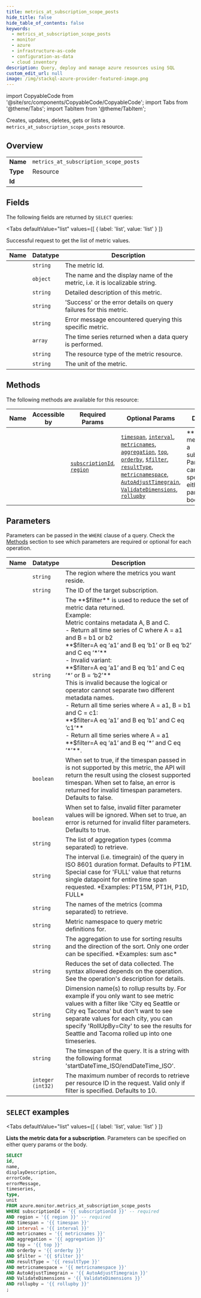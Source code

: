 ```yaml
--- 
title: metrics_at_subscription_scope_posts
hide_title: false
hide_table_of_contents: false
keywords:
  - metrics_at_subscription_scope_posts
  - monitor
  - azure
  - infrastructure-as-code
  - configuration-as-data
  - cloud inventory
description: Query, deploy and manage azure resources using SQL
custom_edit_url: null
image: /img/stackql-azure-provider-featured-image.png
---
```


import CopyableCode from '@site/src/components/CopyableCode/CopyableCode';
import Tabs from '@theme/Tabs';
import TabItem from '@theme/TabItem';

Creates, updates, deletes, gets or lists a <code>metrics_at_subscription_scope_posts</code> resource.

## Overview
<table><tbody>
<tr><td><b>Name</b></td><td><code>metrics_at_subscription_scope_posts</code></td></tr>
<tr><td><b>Type</b></td><td>Resource</td></tr>
<tr><td><b>Id</b></td><td><CopyableCode code="azure.monitor.metrics_at_subscription_scope_posts" /></td></tr>
</tbody></table>

## Fields

The following fields are returned by `SELECT` queries:

<Tabs
    defaultValue="list"
    values={[
        { label: 'list', value: 'list' }
    ]}
>
<TabItem value="list">

Successful request to get the list of metric values.

<table>
<thead>
    <tr>
    <th>Name</th>
    <th>Datatype</th>
    <th>Description</th>
    </tr>
</thead>
<tbody>
<tr>
    <td><CopyableCode code="id" /></td>
    <td><code>string</code></td>
    <td>The metric Id.</td>
</tr>
<tr>
    <td><CopyableCode code="name" /></td>
    <td><code>object</code></td>
    <td>The name and the display name of the metric, i.e. it is localizable string.</td>
</tr>
<tr>
    <td><CopyableCode code="displayDescription" /></td>
    <td><code>string</code></td>
    <td>Detailed description of this metric.</td>
</tr>
<tr>
    <td><CopyableCode code="errorCode" /></td>
    <td><code>string</code></td>
    <td>'Success' or the error details on query failures for this metric.</td>
</tr>
<tr>
    <td><CopyableCode code="errorMessage" /></td>
    <td><code>string</code></td>
    <td>Error message encountered querying this specific metric.</td>
</tr>
<tr>
    <td><CopyableCode code="timeseries" /></td>
    <td><code>array</code></td>
    <td>The time series returned when a data query is performed.</td>
</tr>
<tr>
    <td><CopyableCode code="type" /></td>
    <td><code>string</code></td>
    <td>The resource type of the metric resource.</td>
</tr>
<tr>
    <td><CopyableCode code="unit" /></td>
    <td><code>string</code></td>
    <td>The unit of the metric.</td>
</tr>
</tbody>
</table>
</TabItem>
</Tabs>

## Methods

The following methods are available for this resource:

<table>
<thead>
    <tr>
    <th>Name</th>
    <th>Accessible by</th>
    <th>Required Params</th>
    <th>Optional Params</th>
    <th>Description</th>
    </tr>
</thead>
<tbody>
<tr>
    <td><a href="#list"><CopyableCode code="list" /></a></td>
    <td><CopyableCode code="select" /></td>
    <td><a href="#parameter-subscriptionId"><code>subscriptionId</code></a>, <a href="#parameter-region"><code>region</code></a></td>
    <td><a href="#parameter-timespan"><code>timespan</code></a>, <a href="#parameter-interval"><code>interval</code></a>, <a href="#parameter-metricnames"><code>metricnames</code></a>, <a href="#parameter-aggregation"><code>aggregation</code></a>, <a href="#parameter-top"><code>top</code></a>, <a href="#parameter-orderby"><code>orderby</code></a>, <a href="#parameter-$filter"><code>$filter</code></a>, <a href="#parameter-resultType"><code>resultType</code></a>, <a href="#parameter-metricnamespace"><code>metricnamespace</code></a>, <a href="#parameter-AutoAdjustTimegrain"><code>AutoAdjustTimegrain</code></a>, <a href="#parameter-ValidateDimensions"><code>ValidateDimensions</code></a>, <a href="#parameter-rollupby"><code>rollupby</code></a></td>
    <td>**Lists the metric data for a subscription**. Parameters can be specified on either query params or the body.</td>
</tr>
</tbody>
</table>

## Parameters

Parameters can be passed in the `WHERE` clause of a query. Check the [Methods](#methods) section to see which parameters are required or optional for each operation.

<table>
<thead>
    <tr>
    <th>Name</th>
    <th>Datatype</th>
    <th>Description</th>
    </tr>
</thead>
<tbody>
<tr id="parameter-region">
    <td><CopyableCode code="region" /></td>
    <td><code>string</code></td>
    <td>The region where the metrics you want reside.</td>
</tr>
<tr id="parameter-subscriptionId">
    <td><CopyableCode code="subscriptionId" /></td>
    <td><code>string</code></td>
    <td>The ID of the target subscription.</td>
</tr>
<tr id="parameter-$filter">
    <td><CopyableCode code="$filter" /></td>
    <td><code>string</code></td>
    <td>The **$filter** is used to reduce the set of metric data returned.<br />Example:<br />Metric contains metadata A, B and C.<br />- Return all time series of C where A = a1 and B = b1 or b2<br />**$filter=A eq ‘a1’ and B eq ‘b1’ or B eq ‘b2’ and C eq ‘*’**<br />- Invalid variant:<br />**$filter=A eq ‘a1’ and B eq ‘b1’ and C eq ‘*’ or B = ‘b2’**<br />This is invalid because the logical or operator cannot separate two different metadata names.<br />- Return all time series where A = a1, B = b1 and C = c1:<br />**$filter=A eq ‘a1’ and B eq ‘b1’ and C eq ‘c1’**<br />- Return all time series where A = a1<br />**$filter=A eq ‘a1’ and B eq ‘*’ and C eq ‘*’**.</td>
</tr>
<tr id="parameter-AutoAdjustTimegrain">
    <td><CopyableCode code="AutoAdjustTimegrain" /></td>
    <td><code>boolean</code></td>
    <td>When set to true, if the timespan passed in is not supported by this metric, the API will return the result using the closest supported timespan. When set to false, an error is returned for invalid timespan parameters. Defaults to false.</td>
</tr>
<tr id="parameter-ValidateDimensions">
    <td><CopyableCode code="ValidateDimensions" /></td>
    <td><code>boolean</code></td>
    <td>When set to false, invalid filter parameter values will be ignored. When set to true, an error is returned for invalid filter parameters. Defaults to true.</td>
</tr>
<tr id="parameter-aggregation">
    <td><CopyableCode code="aggregation" /></td>
    <td><code>string</code></td>
    <td>The list of aggregation types (comma separated) to retrieve.</td>
</tr>
<tr id="parameter-interval">
    <td><CopyableCode code="interval" /></td>
    <td><code>string</code></td>
    <td>The interval (i.e. timegrain) of the query in ISO 8601 duration format. Defaults to PT1M. Special case for 'FULL' value that returns single datapoint for entire time span requested. *Examples: PT15M, PT1H, P1D, FULL*</td>
</tr>
<tr id="parameter-metricnames">
    <td><CopyableCode code="metricnames" /></td>
    <td><code>string</code></td>
    <td>The names of the metrics (comma separated) to retrieve.</td>
</tr>
<tr id="parameter-metricnamespace">
    <td><CopyableCode code="metricnamespace" /></td>
    <td><code>string</code></td>
    <td>Metric namespace to query metric definitions for.</td>
</tr>
<tr id="parameter-orderby">
    <td><CopyableCode code="orderby" /></td>
    <td><code>string</code></td>
    <td>The aggregation to use for sorting results and the direction of the sort. Only one order can be specified. *Examples: sum asc*</td>
</tr>
<tr id="parameter-resultType">
    <td><CopyableCode code="resultType" /></td>
    <td><code>string</code></td>
    <td>Reduces the set of data collected. The syntax allowed depends on the operation. See the operation's description for details.</td>
</tr>
<tr id="parameter-rollupby">
    <td><CopyableCode code="rollupby" /></td>
    <td><code>string</code></td>
    <td>Dimension name(s) to rollup results by. For example if you only want to see metric values with a filter like 'City eq Seattle or City eq Tacoma' but don't want to see separate values for each city, you can specify 'RollUpBy=City' to see the results for Seattle and Tacoma rolled up into one timeseries.</td>
</tr>
<tr id="parameter-timespan">
    <td><CopyableCode code="timespan" /></td>
    <td><code>string</code></td>
    <td>The timespan of the query. It is a string with the following format 'startDateTime_ISO/endDateTime_ISO'.</td>
</tr>
<tr id="parameter-top">
    <td><CopyableCode code="top" /></td>
    <td><code>integer (int32)</code></td>
    <td>The maximum number of records to retrieve per resource ID in the request. Valid only if filter is specified. Defaults to 10.</td>
</tr>
</tbody>
</table>

## `SELECT` examples

<Tabs
    defaultValue="list"
    values={[
        { label: 'list', value: 'list' }
    ]}
>
<TabItem value="list">

**Lists the metric data for a subscription**. Parameters can be specified on either query params or the body.

```sql
SELECT
id,
name,
displayDescription,
errorCode,
errorMessage,
timeseries,
type,
unit
FROM azure.monitor.metrics_at_subscription_scope_posts
WHERE subscriptionId = '{{ subscriptionId }}' -- required
AND region = '{{ region }}' -- required
AND timespan = '{{ timespan }}'
AND interval = '{{ interval }}'
AND metricnames = '{{ metricnames }}'
AND aggregation = '{{ aggregation }}'
AND top = '{{ top }}'
AND orderby = '{{ orderby }}'
AND $filter = '{{ $filter }}'
AND resultType = '{{ resultType }}'
AND metricnamespace = '{{ metricnamespace }}'
AND AutoAdjustTimegrain = '{{ AutoAdjustTimegrain }}'
AND ValidateDimensions = '{{ ValidateDimensions }}'
AND rollupby = '{{ rollupby }}'
;
```
</TabItem>
</Tabs>
